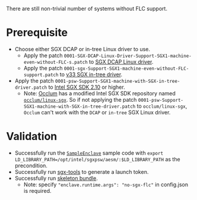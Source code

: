 There are still non-trivial number of systems without FLC support.

# Prerequisite
- Choose either SGX DCAP or in-tree Linux driver to use.
  * Apply the patch `0001-SGX-DCAP-Linux-Driver-Support-SGX1-machine-even-without-FLC-s.patch` to [SGX DCAP Linux driver](https://github.com/intel/SGXDataCenterAttestationPrimitives).
  * Apply the patch `0001-sgx-Support-SGX1-machine-even-without-FLC-support.patch` to [v33 SGX in-tree driver](https://github.com/haitaohuang/linux-sgx-2/tree/v33).
- Apply the patch `0001-psw-Support-SGX1-machine-with-SGX-in-tree-driver.patch` to [Intel SGX SDK 2.10](https://github.com/intel/linux-sgx/tree/sgx_2.10) or higher.
  * Note: [Occlum](https://github.com/occlum/occlum) has a modified Intel SGX SDK repository named [`occlum/linux-sgx`](https://github.com/occlum/linux-sgx). So if not applying the patch `0001-psw-Support-SGX1-machine-with-SGX-in-tree-driver.patch` to `occlum/linux-sgx`, `Occlum` can't work with the `DCAP` or `in-tree` SGX Linux driver.

# Validation
- Successfully run the [`SampleEnclave`](https://github.com/intel/linux-sgx/tree/master/SampleCode/SampleEnclave) sample code
with `export LD_LIBRARY_PATH=/opt/intel/sgxpsw/aesm/:$LD_LIBRARY_PATH` as the precondition.
- Successfully run [sgx-tools](https://github.com/alibaba/inclavare-containers/tree/master/sgx-tools#test) to generate a launch token.
- Successfully run [skeleton bundle](https://github.com/alibaba/inclavare-containers/blob/master/rune/libenclave/internal/runtime/pal/skeleton/README.md).
  * Note: specify `"enclave.runtime.args": "no-sgx-flc"` in config.json is required.
